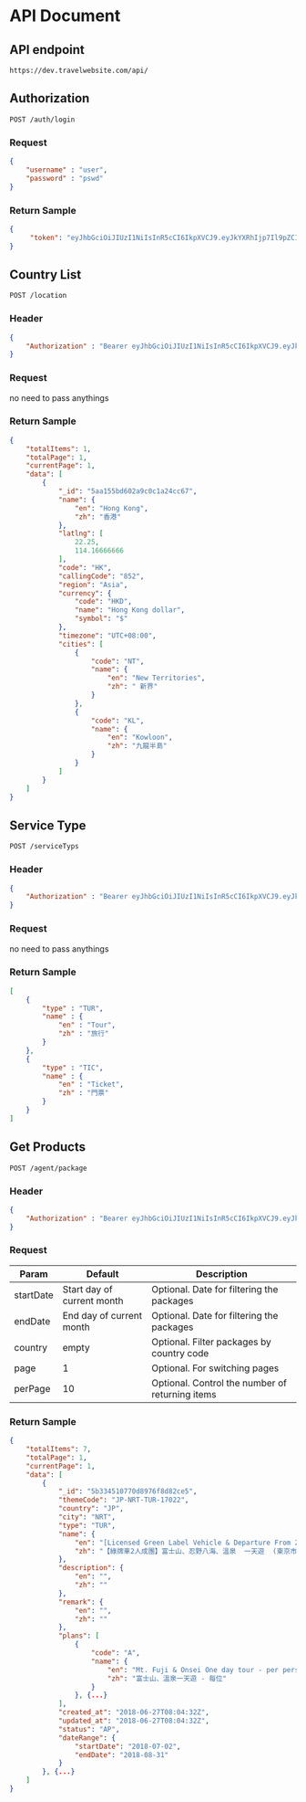 # API Document

## API endpoint
`https://dev.travelwebsite.com/api/`

## Authorization
`POST /auth/login`
### Request
```json
{
    "username" : "user",
    "password" : "pswd"
}
```
### Return Sample
```json
{
     "token": "eyJhbGciOiJIUzI1NiIsInR5cCI6IkpXVCJ9.eyJkYXRhIjp7Il9pZCI6IjVhNWY4NmIxOTdmYjU4N2NjYzJhMzhiZiIsInVzZXJuYW1lIjoic3V..."
}
```

## Country List
`POST /location`
### Header
```json
{
    "Authorization" : "Bearer eyJhbGciOiJIUzI1NiIsInR5cCI6IkpXVCJ9.eyJkYXRhIjp7Il9pZCI6IjVhNWY4NmIxOTdmYjU4N2NjYzJhMzhiZiIsInVzZXJuYW1lIjoic3V..."
}
```
### Request
no need to pass anythings
### Return Sample
```json
{
    "totalItems": 1,
    "totalPage": 1,
    "currentPage": 1,
    "data": [
        {
            "_id": "5aa155bd602a9c0c1a24cc67",
            "name": {
                "en": "Hong Kong",
                "zh": "香港"
            },
            "latlng": [
                22.25,
                114.16666666
            ],
            "code": "HK",
            "callingCode": "852",
            "region": "Asia",
            "currency": {
                "code": "HKD",
                "name": "Hong Kong dollar",
                "symbol": "$"
            },
            "timezone": "UTC+08:00",
            "cities": [
                {
                    "code": "NT",
                    "name": {
                        "en": "New Territories",
                        "zh": " 新界"
                    }
                },
                {
                    "code": "KL",
                    "name": {
                        "en": "Kowloon",
                        "zh": "九龍半島"
                    }
                }
            ]
        }
    ]
}
```

## Service Type
`POST /serviceTyps`
### Header
```json
{
    "Authorization" : "Bearer eyJhbGciOiJIUzI1NiIsInR5cCI6IkpXVCJ9.eyJkYXRhIjp7Il9pZCI6IjVhNWY4NmIxOTdmYjU4N2NjYzJhMzhiZiIsInVzZXJuYW1lIjoic3V..."
}
```
### Request
no need to pass anythings
### Return Sample
```json
[
    {
        "type" : "TUR",
        "name" : {
            "en" : "Tour",
            "zh" : "旅行"
        }
    },
    {
        "type" : "TIC",
        "name" : {
            "en" : "Ticket",
            "zh" : "門票"
        }
    }
]
```

## Get Products
`POST /agent/package`
### Header
```json
{
    "Authorization" : "Bearer eyJhbGciOiJIUzI1NiIsInR5cCI6IkpXVCJ9.eyJkYXRhIjp7Il9pZCI6IjVhNWY4NmIxOTdmYjU4N2NjYzJhMzhiZiIsInVzZXJuYW1lIjoic3V..."
}
```
### Request
|Param|Default|Description|
| ------------- | ------------- | ------------- |
|startDate|Start day of current month|Optional. Date for filtering the packages|
|endDate|End day of current month|Optional. Date for filtering the packages|
|country|empty|Optional. Filter packages by country code|
|page|1|Optional. For switching pages|
|perPage|10|Optional. Control the number of returning items|
### Return Sample
```json
{
    "totalItems": 7,
    "totalPage": 1,
    "currentPage": 1,
    "data": [
        {
            "_id": "5b334510770d8976f8d82ce5",
            "themeCode": "JP-NRT-TUR-17022",
            "country": "JP",
            "city": "NRT",
            "type": "TUR",
            "name": {
                "en": "[Licensed Green Label Vehicle & Departure From 2] Mt Fuji + Onsen One Day Tour (Tokyo Hotel Pickup)",
                "zh": "【綠牌車2人成團】富士山、忍野八海、溫泉  一天遊  (東京市區酒店專車接送) "
            },
            "description": {
                "en": "",
                "zh": ""
            },
            "remark": {
                "en": "",
                "zh": ""
            },
            "plans": [
                {
                    "code": "A",
                    "name": {
                        "en": "Mt. Fuji & Onsei One day tour - per person",
                        "zh": "富士山、溫泉一天遊 - 每位"
                    }
                }, {...}
            ],
            "created_at": "2018-06-27T08:04:32Z",
            "updated_at": "2018-06-27T08:04:32Z",
            "status": "AP",
            "dateRange": {
                "startDate": "2018-07-02",
                "endDate": "2018-08-31"
            }
        }, {...}
    ]
}
```
